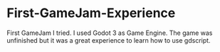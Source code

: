 # First-GameJam-Experience

First GameJam I tried. I used Godot 3 as Game Engine. The game was unfinished but it was a great experience to learn how to use gdscript.
